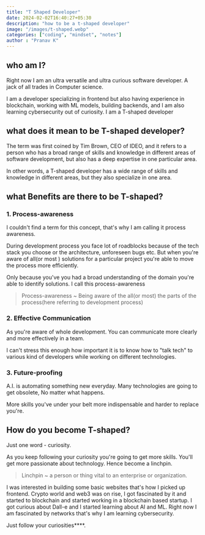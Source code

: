 ```yaml
---
title: "T Shaped Developer"
date: 2024-02-02T16:40:27+05:30
description: "how to be a t-shaped developer"
image: "/images/t-shaped.webp"
categories: ["coding", "mindset", "notes"]
author : "Pranav K"
---
```


## who am I?
Right now I am an ultra versatile and ultra curious software developer. A jack of all trades in Computer science.

I am a developer specializing in frontend but also having experience in blockchain, working with ML models, building backends, and I am also learning cybersecurity out of curiosity. I am a T-shaped developer

## what does it mean to be T-shaped developer?

The term was first coined by Tim Brown, CEO of IDEO, and it refers to a person who has a broad range of skills and knowledge in different areas of software development, but also has a deep expertise in one particular area.

In other words, a T-shaped developer has a wide range of skills and knowledge in different areas, but they also specialize in one area.

## what Benefits are there to be T-shaped?

### 1. Process-awareness 

I couldn't find a term for this concept, that's why I am calling it process awareness.

During development process you face lot of roadblocks because of the tech stack you choose or the architecture, unforeseen bugs etc. But when you're aware of all(or most ) solutions for a particular project you're able to move the process more efficiently.

Only because you've you had a broad understanding of the domain you're able to identify solutions. I call this process-awareness

>Process-awareness ~ Being aware of the all(or most) the parts of the process(here referring to development process)
>

### 2. Effective Communication

As you're aware of whole development. You can communicate more clearly and more effectively in a team.

I can't stress this enough how important it is to know how to "talk tech" to various kind of developers while working on different technologies. 

### 3. Future-proofing

A.I. is automating something new everyday. Many technologies are going to get obsolete, No matter what happens.

More skills you've under your belt more indispensable and harder to replace you're. 

## How do you become T-shaped?

Just one word - curiosity.

As you keep following your curiosity you're going to get more skills. You'll get more passionate about technology. Hence become a linchpin. 

> Linchpin ~ a person or thing vital to an enterprise or organization.

I was interested in building some basic websites that's how I picked up frontend. Crypto world and web3 was on rise, I got fascinated by it and started to blockchain and started working in a blockchain based startup. I got curious about Dall-e and I started learning about AI and ML. Right now I am fascinated by networks that's why I am learning cybersecurity.

Just follow your curiosities****. 